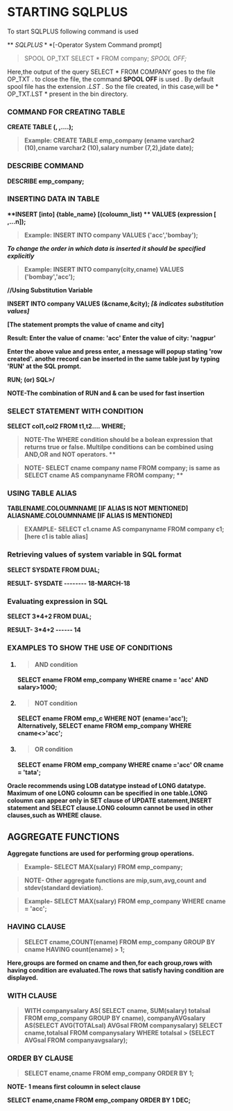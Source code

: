 # STARTING SQLPLUS

To start SQLPLUS following command is used

** $SQLPLUS **
[$-Operator System Command prompt]


> SPOOL OP_TXT
  SELECT * 
 FROM company;
  *SPOOL OFF;*

Here,the output of the query SELECT * FROM COMPANY goes to the file OP_TXT . to close the file,
the command **SPOOL OFF** is used . By default spool file has the extension *.LST* . So the file created,
in this case,will be * OP_TXT.LST * present in the bin directory.


### COMMAND FOR CREATING TABLE

 **CREATE TABLE <table name> (<column1><type>, <column2><type>,....);**
  
  

> Example:
        CREATE TABLE emp_company
        (ename varchar2 (10),cname varchar2 (10),salary number (7,2),jdate date);

### DESCRIBE COMMAND

**DESCRIBE emp_company;**







### INSERTING DATA IN TABLE

 **INSERT [into] {table_name} [(coloumn_list) **
  **VALUES (expression [ ,...n]);**

> Example:
        INSERT INTO company VALUES ('acc','bombay');

*To change the order in which data is inserted it should be specified explicitly*

> Example:
        INSERT INTO company(city,cname)
        VALUES ('bombay','acc');

**//Using Substitution Variable**

**INSERT INTO company 
  VALUES (&cname,&city);**           *[& indicates substitution values]*

[The statement prompts the value of cname and city]

Result:
       Enter the value of cname: 'acc'
       Enter the value of city: 'nagpur'

Enter the above value and press enter, a message will popup stating 'row created'.
anothe rrecord can be inserted in the same table just by typing **'RUN'** at the SQL prompt.

**RUN;**
  (or)
  **SQL>/**

**NOTE-The combination of RUN and & can be used for fast insertion**

### SELECT STATEMENT WITH CONDITION

 **SELECT col1,col2**
  **FROM t1,t2....**
  **WHERE<condition>;** 

> NOTE-The WHERE condition should be a bolean expression that returns true or false.
   Multilpe conditions can be combined using AND,OR and NOT operators. **

>  NOTE- SELECT cname company name FROM company;
      is same as   
      SELECT cname AS companyname FROM company; **

### USING TABLE ALIAS

**TABLENAME.COLOUMNNAME [IF ALIAS IS NOT MENTIONED]
  ALIASNAME.COLOUMNNAME [IF ALIAS IS MENTIONED]**

> EXAMPLE-
        SELECT c1.cname AS companyname
        FROM company c1;                 [here c1 is table alias]

### Retrieving values of system variable in SQL format

 **SELECT SYSDATE
  FROM DUAL;**

RESULT-
       SYSDATE
       --------
       18-MARCH-18

### Evaluating expression in SQL

 **SELECT 3*4+2
  FROM DUAL;**

RESULT-
       3*4+2
       ------
           14

### EXAMPLES TO SHOW THE USE OF CONDITIONS

1. > #### AND condition
   SELECT ename
   FROM emp_company
   WHERE cname = 'acc' AND salary>1000;

2. > #### NOT condition
   SELECT ename
   FROM emp_c
   WHERE NOT (ename='acc');
Alternatively,
   SELECT ename
   FROM emp_company
   WHERE cname<>'acc';

3. > #### OR condition
   SELECT ename
   FROM emp_company
   WHERE cname ='acc' OR cname = 'tata';


Oracle recommends using LOB datatype instead of LONG datatype. Maximum of one LONG coloumn can be 
specified in one table.LONG coloumn can appear only in SET clause of UPDATE statement,INSERT statement
 and SELECT clause.LONG coloumn cannot be used in other clauses,such as WHERE clause.

## AGGREGATE FUNCTIONS

Aggregate functions are used for performing group operations.

> Example-
        SELECT MAX(salary)
        FROM emp_company;

> NOTE- Other aggregate functions are mip,sum,avg,count and stdev(standard deviation).

> Example-
        SELECT MAX(salary)
        FROM emp_company
        WHERE cname = 'acc';




### HAVING CLAUSE

> SELECT cname,COUNT(ename)
FROM emp_company 
GROUP BY cname
HAVING count(ename) > 1;

Here,groups are formed on cname and then,for each group,rows with having condition are evaluated.The
rows that satisfy having condition are displayed.


### WITH CLAUSE

> WITH companysalary 
AS( SELECT cname, SUM(salary) totalsal
FROM emp_company GROUP BY cname),
companyAVGsalary AS(SELECT AVG(TOTALsal) AVGsal FROM companysalary)
SELECT cname,totalsal
FROM companysalary
WHERE totalsal > (SELECT AVGsal FROM companyavgsalary);



### ORDER BY CLAUSE

> SELECT ename,cname
FROM emp_company
ORDER BY 1;

NOTE- 1 means first coloumn in select clause


SELECT ename,cname
FROM emp_company
ORDER BY 1 DEC;




